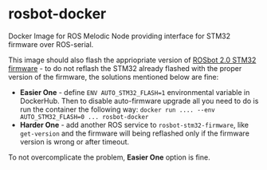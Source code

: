 # rosbot-docker
Docker Image for ROS Melodic Node providing interface for STM32 firmware over ROS-serial.

This image should also flash the appriopriate version of [ROSbot 2.0 STM32 firmware](https://github.com/husarion/rosbot-stm32-firmware) - to do not reflash the STM32 already flashed with the proper version of the firmware, the solutions mentioned below are fine:

- **Easier One** - define `ENV AUTO_STM32_FLASH=1` environmental variable in DockerHub. Then to disable auto-firmware upgrade all you need to do is run the container the following way: `docker run .... --env AUTO_STM32_FLASH=0 ... rosbot-docker`
- **Harder One** - add another ROS service to `rosbot-stm32-firmware`, like `get-version` and the firmware will being reflashed only if the firmware version is wrong or after timeout.

To not overcomplicate the problem, **Easier One** option is fine.

